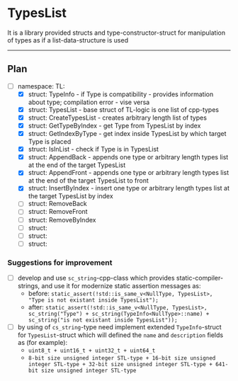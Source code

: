 # TypesList
It is a library provided structs and type-constructor-struct for manipulation of types as if a list-data-structure is used
***
## Plan
* [ ] namespace: TL:
    * [x] struct: TypeInfo - if Type is compatibility - provides information about type; compilation error - vise versa
    * [x] struct: TypesList - base struct of TL-logic is one list of cpp-types
    * [x] struct: CreateTypesList - creates arbitrary length list of types
    * [x] struct: GetTypeByIndex - get Type from TypesList by index
    * [x] struct: GetIndexByType - get index inside TypesList by which target Type is placed
    * [x] struct: IsInList - check if Type is in TypesList
    * [x] struct: AppendBack - appends one type or arbitrary length types list at the end of the target TypesList
    * [x] struct: AppendFront - appends one type or arbitrary length types list at the end of the target TypesList to front
    * [x] struct: InsertByIndex - insert one type or arbitrary length types list at the target TypesList by index
    * [ ] struct: RemoveBack
    * [ ] struct: RemoveFront
    * [ ] struct: RemoveByIndex
    * [ ] struct: 
    * [ ] struct: 
    * [ ] struct: 
### Suggestions for improvement
* [ ] develop and use `sc_string`-cpp-class which provides static-compiler-strings, and use it for modernize static assertion messages as:
    - before: `static_assert(!std::is_same_v<NullType, TypesList>, "Type is not existant inside TypesList");`
    - after: `static_assert(!std::is_same_v<NullType, TypesList>, sc_string("Type") + sc_string(TypeInfo<NullType>::name) + sc_string("is not existant inside TypesList"));`
* [ ] by using of `cs_string`-type need implement extended `TypeInfo`-struct for `TypesList`-struct which will defined the `name` and `description` fields as (for example):
    - `uint8_t + uint16_t + uint32_t + uint64_t`
    - `8-bit size unsigned integer STL-type + 16-bit size unsigned integer STL-type + 32-bit size unsigned integer STL-type + 641-bit size unsigned integer STL-type`
